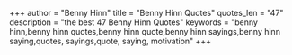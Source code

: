 +++
author = "Benny Hinn"
title = "Benny Hinn Quotes"
quotes_len = "47"
description = "the best 47 Benny Hinn Quotes"
keywords = "benny hinn,benny hinn quotes,benny hinn quote,benny hinn sayings,benny hinn saying,quotes, sayings,quote, saying, motivation"
+++
